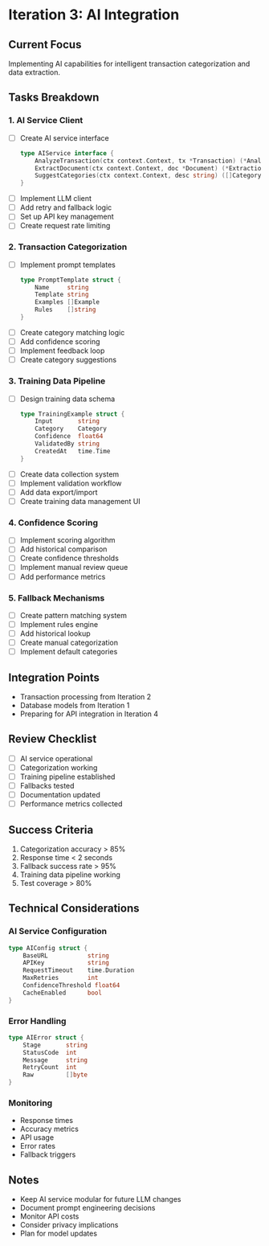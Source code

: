 # Iteration 3: AI Integration

## Current Focus
Implementing AI capabilities for intelligent transaction categorization and data extraction.

## Tasks Breakdown

### 1. AI Service Client
- [ ] Create AI service interface
  ```go
  type AIService interface {
      AnalyzeTransaction(ctx context.Context, tx *Transaction) (*Analysis, error)
      ExtractDocument(ctx context.Context, doc *Document) (*Extraction, error)
      SuggestCategories(ctx context.Context, desc string) ([]CategoryMatch, error)
  }
  ```
- [ ] Implement LLM client
- [ ] Add retry and fallback logic
- [ ] Set up API key management
- [ ] Create request rate limiting

### 2. Transaction Categorization
- [ ] Implement prompt templates
  ```go
  type PromptTemplate struct {
      Name     string
      Template string
      Examples []Example
      Rules    []string
  }
  ```
- [ ] Create category matching logic
- [ ] Add confidence scoring
- [ ] Implement feedback loop
- [ ] Create category suggestions

### 3. Training Data Pipeline
- [ ] Design training data schema
  ```go
  type TrainingExample struct {
      Input       string
      Category    Category
      Confidence  float64
      ValidatedBy string
      CreatedAt   time.Time
  }
  ```
- [ ] Create data collection system
- [ ] Implement validation workflow
- [ ] Add data export/import
- [ ] Create training data management UI

### 4. Confidence Scoring
- [ ] Implement scoring algorithm
- [ ] Add historical comparison
- [ ] Create confidence thresholds
- [ ] Implement manual review queue
- [ ] Add performance metrics

### 5. Fallback Mechanisms
- [ ] Create pattern matching system
- [ ] Implement rules engine
- [ ] Add historical lookup
- [ ] Create manual categorization
- [ ] Implement default categories

## Integration Points
- Transaction processing from Iteration 2
- Database models from Iteration 1
- Preparing for API integration in Iteration 4

## Review Checklist
- [ ] AI service operational
- [ ] Categorization working
- [ ] Training pipeline established
- [ ] Fallbacks tested
- [ ] Documentation updated
- [ ] Performance metrics collected

## Success Criteria
1. Categorization accuracy > 85%
2. Response time < 2 seconds
3. Fallback success rate > 95%
4. Training data pipeline working
5. Test coverage > 80%

## Technical Considerations

### AI Service Configuration
```go
type AIConfig struct {
    BaseURL           string
    APIKey            string
    RequestTimeout    time.Duration
    MaxRetries        int
    ConfidenceThreshold float64
    CacheEnabled      bool
}
```

### Error Handling
```go
type AIError struct {
    Stage       string
    StatusCode  int
    Message     string
    RetryCount  int
    Raw         []byte
}
```

### Monitoring
- Response times
- Accuracy metrics
- API usage
- Error rates
- Fallback triggers

## Notes
- Keep AI service modular for future LLM changes
- Document prompt engineering decisions
- Monitor API costs
- Consider privacy implications
- Plan for model updates 